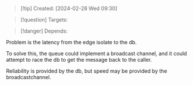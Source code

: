 
>[!tip] Created: [2024-02-28 Wed 09:30]

>[!question] Targets: 

>[!danger] Depends: 

Problem is the latency from the edge isolate to the db.

To solve this, the queue could implement a broadcast channel, and it could attempt to race the db to get the message back to the caller.

Reliability is provided by the db, but speed may be provided by the broadcastchannel.